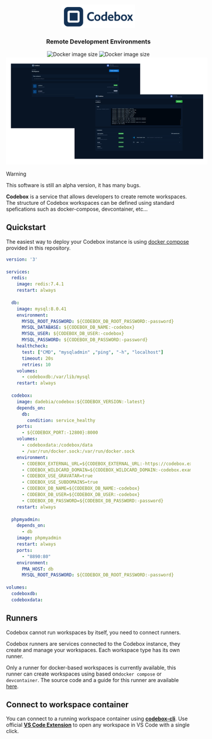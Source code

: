 <div align="center">
  <img src="./docs/codebox-logo.png" width="200">

  <h3>
    Remote Development Environments
  </h3>
    <img alt="Docker image size" src="https://badgen.net/docker/size/dadebia/codebox?icon=docker&label=image%20size">
    <img alt="Docker image size" src="https://badgen.net/docker/pulls/dadebia/codebox?icon=docker&label=pulls">

  <img src="./docs/preview.png" style="max-width: 550px">

  <br>
</div>

> [!WARNING]  
> This software is still an alpha version, it has many bugs.

**Codebox** is a service that allows developers to create remote workspaces. The structure of Codebox workspaces can be defined using standard spefications such as docker-compose, devcontainer, etc...



## Quickstart

The easiest way to deploy your Codebox instance is using [docker compose](./docker-compose.yml) provided in this repository.

```yaml
version: '3'

services:
  redis:
    image: redis:7.4.1
    restart: always

  db:
    image: mysql:8.0.41
    environment:
      MYSQL_ROOT_PASSWORD: ${CODEBOX_DB_ROOT_PASSWORD:-password}
      MYSQL_DATABASE: ${CODEBOX_DB_NAME:-codebox}
      MYSQL_USER: ${CODEBOX_DB_USER:-codebox}
      MYSQL_PASSWORD: ${CODEBOX_DB_PASSWORD:-password}
    healthcheck:
      test: ["CMD", "mysqladmin" ,"ping", "-h", "localhost"]
      timeout: 20s
      retries: 10
    volumes:
      - codeboxdb:/var/lib/mysql
    restart: always

  codebox:
    image: dadebia/codebox:${CODEBOX_VERSION:-latest}
    depends_on:
      db:
        condition: service_healthy
    ports:
      - ${CODEBOX_PORT:-12800}:8000
    volumes:
      - codeboxdata:/codebox/data
      - /var/run/docker.sock:/var/run/docker.sock
    environment:
      - CODEBOX_EXTERNAL_URL=${CODEBOX_EXTERNAL_URL:-https://codebox.example.com}
      - CODEBOX_WILDCARD_DOMAIN=${CODEBOX_WILDCARD_DOMAIN:-codebox.example.com}
      - CODEBOX_USE_GRAVATAR=true
      - CODEBOX_USE_SUBDOMAINS=true
      - CODEBOX_DB_NAME=${CODEBOX_DB_NAME:-codebox}
      - CODEBOX_DB_USER=${CODEBOX_DB_USER:-codebox}
      - CODEBOX_DB_PASSWORD=${CODEBOX_DB_PASSWORD:-password}
    restart: always

  phpmyadmin:
    depends_on:
      - db
    image: phpmyadmin
    restart: always
    ports:
      - "8890:80"
    environment:
      PMA_HOST: db
      MYSQL_ROOT_PASSWORD: ${CODEBOX_DB_ROOT_PASSWORD:-password}

volumes:
  codeboxdb:
  codeboxdata:
```

## Runners
Codebox cannot run workspaces by itself, you need to connect runners.

Codebox runners are services connected to the Codebox instance, they create and manage your workspaces. Each workspace type has its own runner.

Only a runner for docker-based workspaces is currently available, this runner can create workspaces using based on`docker compose` or `devcontainer`. The source code and a guide for this runner are available [here](https://github.com/davidebianchi03/codebox-docker-runner).

## Connect to workspace container

You can connect to a running workspace container using [**codebox-cli**](https://github.com/davidebianchi03/codebox-cli). Use official [**VS Code Extension**](https://github.com/davidebianchi03/codebox-cli) to open any workspace in VS Code with a single click.

